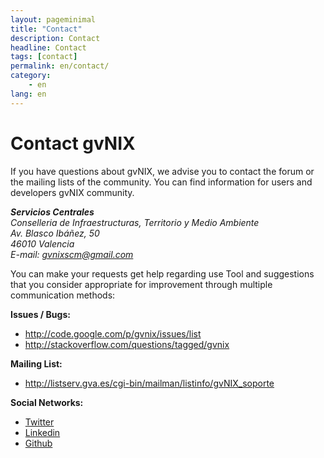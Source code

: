 ```yaml
---
layout: pageminimal
title: "Contact"
description: Contact
headline: Contact
tags: [contact]
permalink: en/contact/
category:
    - en
lang: en
---
```


# Contact gvNIX

If you have questions about gvNIX, we advise you to contact the forum or the mailing lists of the community.
You can find information for users and developers gvNIX community.

<address>
  <strong>Servicios Centrales</strong><br>
  Conselleria de Infraestructuras, Territorio y Medio Ambiente<br>
  Av. Blasco Ibáñez, 50<br>
  46010 Valencia<br>
  E-mail: <a href="mailto:gvnixscm@gmail.com">gvnixscm@gmail.com</a>
</address>

You can make your requests get help regarding use
Tool and suggestions that you consider appropriate
for improvement through multiple communication methods:

**Issues / Bugs:**

- <http://code.google.com/p/gvnix/issues/list>
- <http://stackoverflow.com/questions/tagged/gvnix>

**Mailing List:**

- <http://listserv.gva.es/cgi-bin/mailman/listinfo/gvNIX_soporte>

**Social Networks:**

-   [Twitter][]
-   [Linkedin][]
-   [Github][]

  [Twitter]: http://twitter.com/#!/gvNIX
  [Linkedin]: http://www.linkedin.com/groups/gvNIX-3878961
  [Github]: https://github.com/DISID/gvnix


